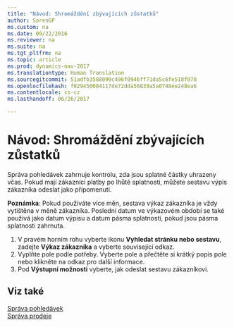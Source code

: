 ```yaml
---
title: "Návod: Shromáždění zbývajících zůstatků"
author: SorenGP
ms.custom: na
ms.date: 09/22/2016
ms.reviewer: na
ms.suite: na
ms.tgt_pltfrm: na
ms.topic: article
ms.prod: dynamics-nav-2017
ms.translationtype: Human Translation
ms.sourcegitcommit: 51adfb3588099c496f0946ff71da5c6fe518f070
ms.openlocfilehash: f029450084117de72dda56839a5a0748ee248ea6
ms.contentlocale: cs-cz
ms.lasthandoff: 06/26/2017

---
```


# <a name="how-to-collect-outstanding-balances"></a>Návod: Shromáždění zbývajících zůstatků
Správa pohledávek zahrnuje kontrolu, zda jsou splatné částky uhrazeny včas. Pokud mají zákazníci platby po lhůtě splatnosti, můžete sestavu výpis zákazníka odeslat jako připomenutí.

**Poznámka**: Pokud používáte více měn, sestava výkaz zákazníka je vždy vytištěna v měně zákazníka. Poslední datum ve výkazovém období se také používá jako datum výpisu a datum pásma splatnosti, pokud jsou pásma splatnosti zahrnuta.

1. V pravém horním rohu vyberte ikonu **Vyhledat stránku nebo sestavu**, zadejte **Výkaz zákazníka** a vyberte související odkaz.
2. Vyplňte pole podle potřeby. Vyberte pole a přečtěte si krátký popis pole nebo klikněte na odkaz pro další informace.
3. Pod **Výstupní možnosti** vyberte, jak odeslat sestavu zákazníkovi.

## <a name="see-also"></a>Viz také
[Správa pohledávek](receivables-manage-receivables.md)  
[Správa prodeje](sales-manage-sales.md)

